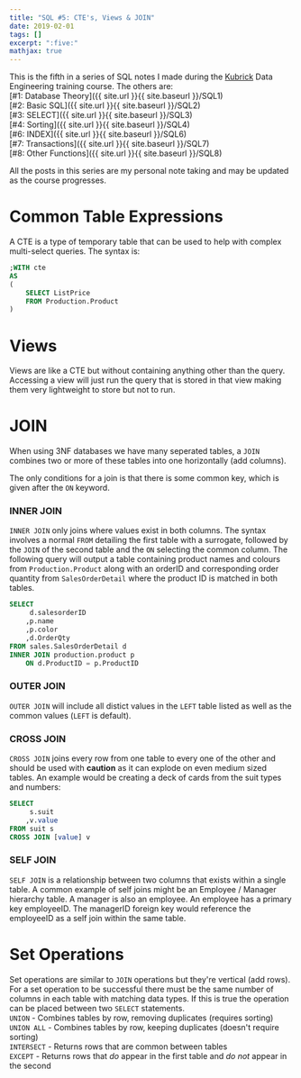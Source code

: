 ```yaml
---
title: "SQL #5: CTE's, Views & JOIN"
date: 2019-02-01
tags: []
excerpt: ":five:"
mathjax: true
---
```


This is the fifth in a series of SQL notes I made during the [Kubrick](https://kubrickgroup.com/) Data Engineering training course. The others are:  
[#1: Database Theory]({{ site.url }}{{ site.baseurl }}/SQL1)  
[#2: Basic SQL]({{ site.url }}{{ site.baseurl }}/SQL2)  
[#3: SELECT]({{ site.url }}{{ site.baseurl }}/SQL3)  
[#4: Sorting]({{ site.url }}{{ site.baseurl }}/SQL4)  
[#6: INDEX]({{ site.url }}{{ site.baseurl }}/SQL6)  
[#7: Transactions]({{ site.url }}{{ site.baseurl }}/SQL7)  
[#8: Other Functions]({{ site.url }}{{ site.baseurl }}/SQL8)  

All the posts in this series are my personal note taking and may be updated as the course progresses.  

# Common Table Expressions
A CTE is a type of temporary table that can be used to help with complex multi-select queries. The syntax is:

```sql
;WITH cte 
AS
(
    SELECT ListPrice 
    FROM Production.Product
)
```

# Views
Views are like a CTE but without containing anything other than the query. Accessing a view will just run the query that is stored in that view making them very lightweight to store but not to run. 

# JOIN
When using 3NF databases we have many seperated tables, a `JOIN` combines two or more of these tables into one horizontally (add columns).  

The only conditions for a join is that there is some common key, which is given after the `ON` keyword.  

### INNER JOIN
`INNER JOIN` only joins where values exist in both columns. The syntax involves a normal `FROM` detailing the first table with a surrogate, followed by the `JOIN` of the second table and the `ON` selecting the common column. The following query will output a table containing product names and colours from `Production.Product` along with an orderID and corresponding order quantity from `SalesOrderDetail` where the product ID is matched in both tables.   

```sql
SELECT
	 d.salesorderID
	,p.name
	,p.color
	,d.OrderQty
FROM sales.SalesOrderDetail d
INNER JOIN production.product p
	ON d.ProductID = p.ProductID
```
### OUTER JOIN
`OUTER JOIN` will include all distict values in the `LEFT` table listed as well as the common values (`LEFT` is default). 

### CROSS JOIN
`CROSS JOIN` joins every row from one table to every one of the other and should be used with **caution** as it can explode on even medium sized tables. An example would be creating a deck of cards from the suit types and numbers:  

```sql
SELECT
     s.suit
    ,v.value
FROM suit s
CROSS JOIN [value] v
```

### SELF JOIN
`SELF JOIN` is a relationship between two columns that exists within a single table. A common example of self joins might be an Employee / Manager hierarchy table. A manager is also an employee. An employee has a primary key employeeID. The managerID foreign key would reference the employeeID as a self join within the same table.  

# Set Operations
Set operations are similar to `JOIN` operations but they're vertical (add rows). For a set operation to be successful there must be the same number of columns in each table with matching data types. If this is true the operation can be placed between two `SELECT` statements.  
`UNION` - Combines tables by row, removing duplicates (requires sorting)  
`UNION ALL` - Combines tables by row, keeping duplicates (doesn't require sorting)  
`INTERSECT` - Returns rows that are common between tables  
`EXCEPT` - Returns rows that *do* appear in the first table and *do not* appear in the second  